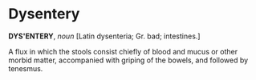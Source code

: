 # Dysentery

**DYS'ENTERY**, _noun_ \[Latin dysenteria; Gr. bad; intestines.\]

A flux in which the stools consist chiefly of blood and mucus or other morbid matter, accompanied with griping of the bowels, and followed by tenesmus.